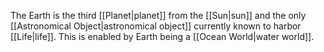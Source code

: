 The Earth is the third [[Planet|planet]] from the [[Sun|sun]] and the only [[Astronomical Object|astronomical object]] currently known to harbor [[Life|life]]. This is enabled by Earth being a [[Ocean World|water world]].